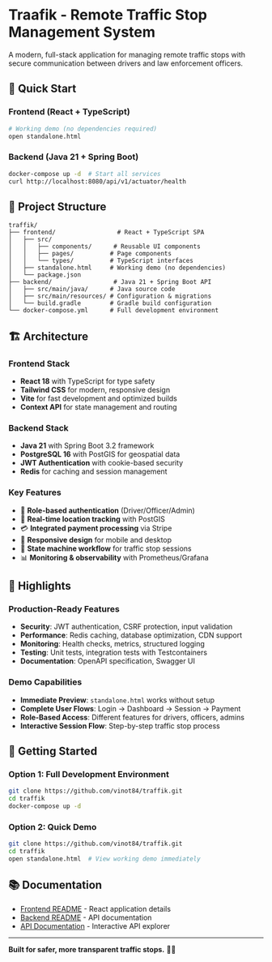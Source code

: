 # Traafik - Remote Traffic Stop Management System

A modern, full-stack application for managing remote traffic stops with secure communication between drivers and law enforcement officers.

## 🚀 Quick Start

### Frontend (React + TypeScript)
```bash
# Working demo (no dependencies required)
open standalone.html
```

### Backend (Java 21 + Spring Boot)
```bash
docker-compose up -d  # Start all services
curl http://localhost:8080/api/v1/actuator/health
```

## 📁 Project Structure

```
traffik/
├── frontend/                 # React + TypeScript SPA
│   ├── src/
│   │   ├── components/      # Reusable UI components  
│   │   ├── pages/          # Page components
│   │   └── types/          # TypeScript interfaces
│   ├── standalone.html     # Working demo (no dependencies)
│   └── package.json
├── backend/                 # Java 21 + Spring Boot API
│   ├── src/main/java/      # Java source code
│   ├── src/main/resources/ # Configuration & migrations
│   └── build.gradle        # Gradle build configuration
└── docker-compose.yml      # Full development environment
```

## 🏗️ Architecture

### Frontend Stack
- **React 18** with TypeScript for type safety
- **Tailwind CSS** for modern, responsive design
- **Vite** for fast development and optimized builds
- **Context API** for state management and routing

### Backend Stack  
- **Java 21** with Spring Boot 3.2 framework
- **PostgreSQL 16** with PostGIS for geospatial data
- **JWT Authentication** with cookie-based security
- **Redis** for caching and session management

### Key Features
- 🔐 **Role-based authentication** (Driver/Officer/Admin)
- 📍 **Real-time location tracking** with PostGIS
- 💳 **Integrated payment processing** via Stripe
- 📱 **Responsive design** for mobile and desktop
- 🔄 **State machine workflow** for traffic stop sessions
- 📊 **Monitoring & observability** with Prometheus/Grafana

## 🌟 Highlights

### Production-Ready Features
- **Security**: JWT authentication, CSRF protection, input validation
- **Performance**: Redis caching, database optimization, CDN support  
- **Monitoring**: Health checks, metrics, structured logging
- **Testing**: Unit tests, integration tests with Testcontainers
- **Documentation**: OpenAPI specification, Swagger UI

### Demo Capabilities
- **Immediate Preview**: `standalone.html` works without setup
- **Complete User Flows**: Login → Dashboard → Session → Payment
- **Role-Based Access**: Different features for drivers, officers, admins
- **Interactive Session Flow**: Step-by-step traffic stop process

## 🚀 Getting Started

### Option 1: Full Development Environment
```bash
git clone https://github.com/vinot84/traffik.git
cd traffik
docker-compose up -d
```

### Option 2: Quick Demo
```bash
git clone https://github.com/vinot84/traffik.git
cd traffik
open standalone.html  # View working demo immediately
```

## 📚 Documentation

- [Frontend README](./src/README.md) - React application details
- [Backend README](./backend/README.md) - API documentation  
- [API Documentation](http://localhost:8080/swagger-ui.html) - Interactive API explorer

---

**Built for safer, more transparent traffic stops.** 🚓✨